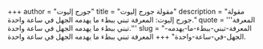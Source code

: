 +++
author = "جورج إليوت"
title = "مقولة جورج إليوت"
description = "مقولة جورج إليوت: المعرفة تبني ببطء ما يهدمه الجهل في ساعة واحدة."
quote = '''المعرفة تبني ببطء ما يهدمه الجهل في ساعة واحدة.''' 
slug = "المعرفة-تبني-ببطء-ما-يهدمه-الجهل-في-ساعة-واحدة"
+++
المعرفة تبني ببطء ما يهدمه الجهل في ساعة واحدة.
